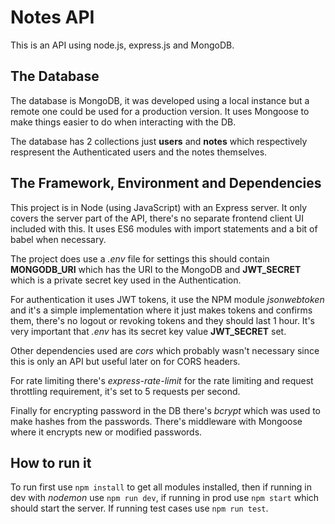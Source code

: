 # Notes API

This is an API using node.js, express.js and MongoDB.

## The Database

The database is MongoDB, it was developed using a local instance but a remote one could be used for a production version. It uses Mongoose to make things easier to do when interacting with the DB.

The database has 2 collections just **users** and **notes** which respectively respresent the Authenticated users and the notes themselves.

## The Framework, Environment and Dependencies

This project is in Node (using JavaScript) with an Express server. It only covers the server part of the API, there's no separate frontend client UI included with this. It uses ES6 modules with import statements and a bit of babel when necessary.

The project does use a *.env* file for settings this should contain **MONGODB_URI** which has the URI to the MongoDB and **JWT_SECRET** which is a private secret key used in the Authentication.

For authentication it uses JWT tokens, it use the NPM module *jsonwebtoken* and it's a simple implementation where it just makes tokens and confirms them, there's no logout or revoking tokens and they should last 1 hour. It's very important that *.env* has its secret key value **JWT_SECRET** set.

Other dependencies used are *cors* which probably wasn't necessary since this is only an API but useful later on for CORS headers.

For rate limiting there's *express-rate-limit* for the rate limiting and request throttling requirement, it's set to 5 requests per second.

Finally for encrypting password in the DB there's *bcrypt* which was used to make hashes from the passwords. There's middleware with Mongoose where it encrypts new or modified passwords.

## How to run it

To run first use `npm install` to get all modules installed, then if running in dev with *nodemon* use `npm run dev`, if running in prod use `npm start` which should start the server. If running test cases use `npm run test`.

